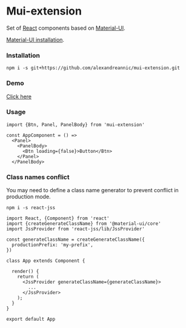 # Mui-extension

Set of [React](https://reactjs.org/) components based on [Material-UI](https://material.io/icons/).

[Material-UI installation](http://google.github.io/material-design-icons/#icon-font-for-the-web).

### Installation

```npm i -s git+https://github.com/alexandreannic/mui-extension.git```

### Demo

[Click here](https://mui-extension.firebaseapp.com/)


### Usage

```
import {Btn, Panel, PanelBody} from 'mui-extension'

const AppComponent = () => 
  <Panel>
    <PanelBody>
      <Btn loading={false}>Button</Btn>
    </Panel>
  </PanelBody>
```

### Class names conflict

You may need to define a class name generator to prevent conflict in production mode.

```npm i -s react-jss```

```
import React, {Component} from 'react'
import {createGenerateClassName} from '@material-ui/core'
import JssProvider from 'react-jss/lib/JssProvider'

const generateClassName = createGenerateClassName({
  productionPrefix: 'my-prefix',
})

class App extends Component {

  render() {
    return (
      <JssProvider generateClassName={generateClassName}>
        ...
      </JssProvider>
    );
  }
}

export default App
```
